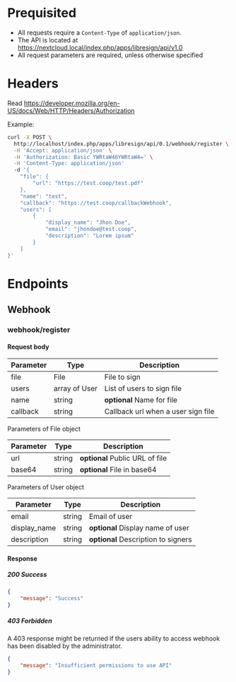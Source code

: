 # Prequisited

- All requests require a `Content-Type` of `application/json`.
- The API is located at https://nextcloud.local/index.php/apps/libresign/api/v1.0
- All request parameters are required, unless otherwise specified

# Headers

Read https://developer.mozilla.org/en-US/docs/Web/HTTP/Headers/Authorization

Example:

```bash
curl -X POST \
  http://localhost/index.php/apps/libresign/api/0.1/webhook/register \
  -H 'Accept: application/json' \
  -H 'Authorization: Basic YWRtaW46YWRtaW4=' \
  -H 'Content-Type: application/json'
  -d '{
	"file": {
		"url": "https://test.coop/test.pdf"
	},
	"name": "test",
	"callback": "https://test.coop/callbackWebhook",
	"users": [
		{
			"display_name": "Jhon Doe",
			"email": "jhondoe@test.coop",
			"description": "Lorem ipsum"
		}
	]
}'
```

# Endpoints

## Webhook

### webhook/register

#### Request body

| Parameter | Type          | Description                        |
| --------- | ------------- | ---------------------------------- |
| file      | File          | File to sign                       |
| users     | array of User | List of users to sign file         |
| name      | string        | **optional** Name for file         |
| callback  | string        | Callback url when a user sign file |

Parameters of File object

| Parameter | Type   | Description                     |
| --------- | ------ | ------------------------------- |
| url       | string | **optional** Public URL of file |
| base64    | string | **optional** File in base64     |

Parameters of User object

| Parameter    | Type   | Description                         |
| ------------ | ------ | ----------------------------------- |
| email        | string | Email of user                       |
| display_name | string | **optional** Display name of user   |
| description  | string | **optional** Description to signers |

#### Response

##### 200 Success

```json
{
    "message": "Success"
}
```

##### 403 Forbidden

A 403 response might be returned if the users ability to access webhook has been disabled by the administrator.

```json
{
    "message": "Insufficient permissions to use API"
}
```